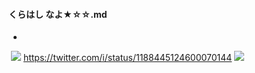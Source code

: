 #### くらはし なよ★☆☆.md
- 
![]()
![](https://pbs.twimg.com/ext_tw_video_thumb/1188445010351378432/pu/img/gpR_fZsmVqDSekwv.jpg)
https://twitter.com/i/status/1188445124600070144
![](https://pbs.twimg.com/media/EG_47AVUwAAOqi2.jpg:orig)
